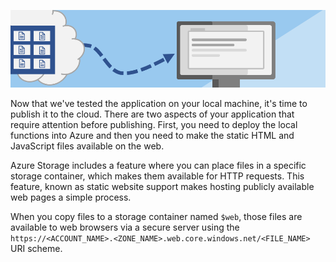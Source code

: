 ![Deploy to static website](../media/serverless-app-static-concept.png)

Now that we've tested the application on your local machine, it's time to publish it to the cloud. There are two aspects of your application that require attention before publishing. First, you need to deploy the local functions into Azure and then you need to make the static HTML and JavaScript files available on the web.

Azure Storage includes a feature where you can place files in a specific storage container, which makes them available for HTTP requests. This feature, known as static website support makes hosting publicly available web pages a simple process.

When you copy files to a storage container named `$web`, those files are available to web browsers via a secure server using the `https://<ACCOUNT_NAME>.<ZONE_NAME>.web.core.windows.net/<FILE_NAME>`  URI scheme.
